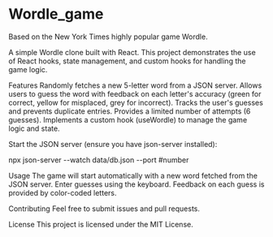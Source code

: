 # Wordle_game
Based on the New York Times highly popular game Wordle.

A simple Wordle clone built with React. This project demonstrates the use of React hooks, state management, and custom hooks for handling the game logic.

Features
Randomly fetches a new 5-letter word from a JSON server.
Allows users to guess the word with feedback on each letter's accuracy (green for correct, yellow for misplaced, grey for incorrect).
Tracks the user's guesses and prevents duplicate entries.
Provides a limited number of attempts (6 guesses).
Implements a custom hook (useWordle) to manage the game logic and state.


Start the JSON server (ensure you have json-server installed):

npx json-server --watch data/db.json --port #number


Usage
The game will start automatically with a new word fetched from the JSON server.
Enter guesses using the keyboard.
Feedback on each guess is provided by color-coded letters.

Contributing
Feel free to submit issues and pull requests.

License
This project is licensed under the MIT License.
